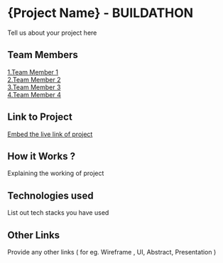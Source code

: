 # {Project Name} - BUILDATHON
Tell us about your project here

## Team Members
[1.Team Member 1](enter_github_id_here)   
[2.Team Member 2](enter_github_id_here)   
[3.Team Member 3](enter_github_id_here)   
[4.Team Member 4](enter_github_id_here)   

## Link to Project
[Embed the live link of project](live_link)

## How it Works ?
Explaining the working of project  

## Technologies used
List out tech stacks you have used

## Other Links
Provide any other links ( for eg. Wireframe , UI, Abstract, Presentation )

